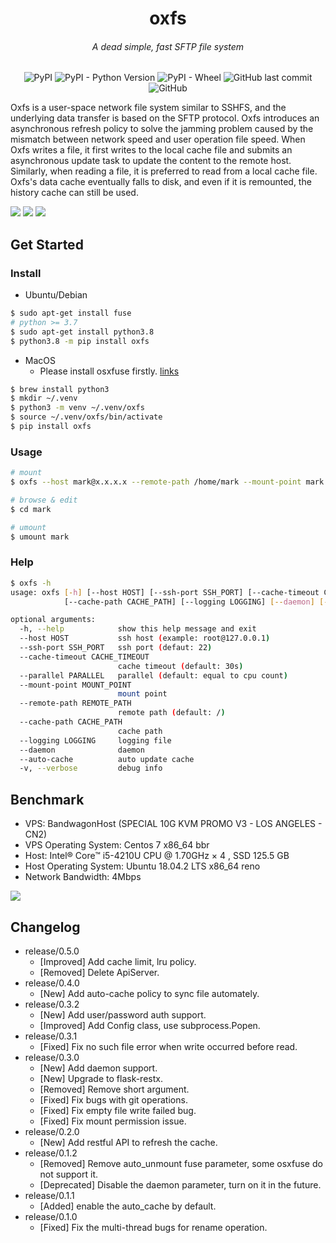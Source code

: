 <p align="center">
<h1 align="center">oxfs</h1>
<h6 align="center">A dead simple, fast SFTP file system</h6>
</p>
<p align="center">
<img alt="PyPI" src="https://img.shields.io/pypi/v/oxfs">
<img alt="PyPI - Python Version" src="https://img.shields.io/pypi/pyversions/oxfs">
<img alt="PyPI - Wheel" src="https://img.shields.io/pypi/wheel/oxfs">
<img alt="GitHub last commit" src="https://img.shields.io/github/last-commit/RainMark/oxfs">
<img alt="GitHub" src="https://img.shields.io/github/license/RainMark/oxfs">
</p>

Oxfs is a user-space network file system similar to SSHFS, and the underlying data transfer is based on the SFTP protocol. Oxfs introduces an asynchronous refresh policy to solve the jamming problem caused by the mismatch between network speed and user operation file speed. When Oxfs writes a file, it first writes to the local cache file and submits an asynchronous update task to update the content to the remote host. Similarly, when reading a file, it is preferred to read from a local cache file. Oxfs's data cache eventually falls to disk, and even if it is remounted, the history cache can still be used.

![](files/mount.gif)
![](files/operations.gif)
![](files/umount.gif)

## Get Started

### Install

- Ubuntu/Debian

```sh
$ sudo apt-get install fuse
# python >= 3.7
$ sudo apt-get install python3.8
$ python3.8 -m pip install oxfs
```

- MacOS
  - Please install osxfuse firstly. [links](https://github.com/osxfuse/osxfuse/releases)

```sh
$ brew install python3
$ mkdir ~/.venv
$ python3 -m venv ~/.venv/oxfs
$ source ~/.venv/oxfs/bin/activate
$ pip install oxfs
```

### Usage

```sh
# mount
$ oxfs --host mark@x.x.x.x --remote-path /home/mark --mount-point mark --cache-path ~/.oxfs --logging /tmp/oxfs.log --daemon --auto-cache

# browse & edit
$ cd mark

# umount
$ umount mark
```

### Help

```sh
$ oxfs -h
usage: oxfs [-h] [--host HOST] [--ssh-port SSH_PORT] [--cache-timeout CACHE_TIMEOUT] [--parallel PARALLEL] [--mount-point MOUNT_POINT] [--remote-path REMOTE_PATH]
            [--cache-path CACHE_PATH] [--logging LOGGING] [--daemon] [--auto-cache] [-v]

optional arguments:
  -h, --help            show this help message and exit
  --host HOST           ssh host (example: root@127.0.0.1)
  --ssh-port SSH_PORT   ssh port (defaut: 22)
  --cache-timeout CACHE_TIMEOUT
                        cache timeout (default: 30s)
  --parallel PARALLEL   parallel (default: equal to cpu count)
  --mount-point MOUNT_POINT
                        mount point
  --remote-path REMOTE_PATH
                        remote path (default: /)
  --cache-path CACHE_PATH
                        cache path
  --logging LOGGING     logging file
  --daemon              daemon
  --auto-cache          auto update cache
  -v, --verbose         debug info
```

## Benchmark

- VPS: BandwagonHost (SPECIAL 10G KVM PROMO V3 - LOS ANGELES - CN2)
- VPS Operating System: Centos 7 x86_64 bbr
- Host: Intel® Core™ i5-4210U CPU @ 1.70GHz × 4 , SSD 125.5 GB
- Host Operating System: Ubuntu 18.04.2 LTS x86_64 reno
- Network Bandwidth: 4Mbps

![](files/oxfs-vs-sshfs.png)

## Changelog

- release/0.5.0
  - [Improved] Add cache limit, lru policy.
  - [Removed] Delete ApiServer.
- release/0.4.0
  - [New] Add auto-cache policy to sync file automately.
- release/0.3.2
  - [New] Add user/password auth support.
  - [Improved] Add Config class, use subprocess.Popen.
- release/0.3.1
  - [Fixed] Fix no such file error when write occurred before read.
- release/0.3.0
  - [New] Add daemon support.
  - [New] Upgrade to flask-restx.
  - [Removed] Remove short argument.
  - [Fixed] Fix bugs with git operations.
  - [Fixed] Fix empty file write failed bug.
  - [Fixed] Fix mount permission issue.
- release/0.2.0
  - [New] Add restful API to refresh the cache.
- release/0.1.2
  - [Removed] Remove auto_unmount fuse parameter, some osxfuse do not support it.
  - [Deprecated] Disable the daemon parameter, turn on it in the future.
- release/0.1.1
  - [Added] enable the auto_cache by default.
- release/0.1.0
  - [Fixed] Fix the multi-thread bugs for rename operation.

